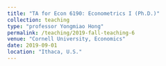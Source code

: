 ```yaml
---
title: "TA for Econ 6190: Econometrics I (Ph.D.)"
collection: teaching
type: "professor Yongmiao Hong"
permalink: /teaching/2019-fall-teaching-6
venue: "Cornell University, Economics"
date: 2019-09-01
location: "Ithaca, U.S."
---
```


